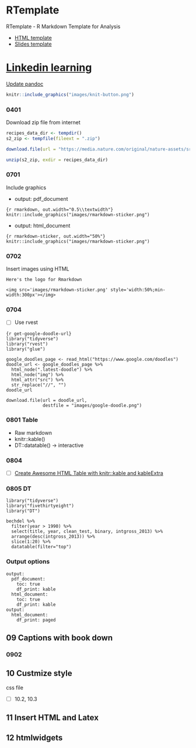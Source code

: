 # RTemplate
RTemplate - R Markdown Template for Analysis
* [HTML template](https://github.com/haoqiwang97/RTemplate/blob/main/HTML_template.Rmd)
* [Slides template](https://github.com/haoqiwang97/RTemplate/tree/main/05_04_slides_template)

# [Linkedin learning](https://www.linkedin.com/learning/creating-reports-and-presentations-with-r-markdown-and-rstudio?u=36306084)

[Update pandoc](https://pandoc.org/installing.html)

```r
knitr::include_graphics("images/knit-button.png")
```

### 0401
Download zip file from internet
```r
recipes_data_dir <- tempdir()
s2_zip <- tempfile(fileext = ".zip")

download.file(url = "https://media.nature.com/original/nature-assets/srep/2011/111215/srep00196/extref/srep00196-s2.zip", destfile = s2_zip)

unzip(s2_zip, exdir = recipes_data_dir)
```

### 0701
Include graphics
* output: pdf_document
```
{r rmarkdown, out.width="0.5\\textwidth"}
knitr::include_graphics("images/rmarkdown-sticker.png")
```

* output: html_document
```
{r rmarkdown-sticker, out.width="50%"}
knitr::include_graphics("images/rmarkdown-sticker.png")
```

### 0702 
Insert images using HTML
```
Here's the logo for Rmarkdown

<img src='images/rmarkdown-sticker.png' style='width:50%;min-width:300px'></img>
```

### 0704
- [ ] Use rvest
```
{r get-google-doodle-url}
library("tidyverse")
library("rvest")
library("glue")

google_doodles_page <- read_html("https://www.google.com/doodles")
doodle_url <- google_doodles_page %>%
  html_node(".latest-doodle") %>%
  html_node("img") %>%
  html_attr("src") %>%
  str_replace("//", "")
doodle_url

download.file(url = doodle_url,
              destfile = "images/google-doodle.png")
```
### 0801 Table
* Raw markdown
* knitr::kable()
* DT::datatable() -> interactive

### 0804
- [ ] [Create Awesome HTML Table with knitr::kable and kableExtra](https://cran.r-project.org/web/packages/kableExtra/vignettes/awesome_table_in_html.html#Overview)

### 0805 DT
```
library("tidyverse")
library("fivethirtyeight")
library("DT")

bechdel %>%
  filter(year > 1990) %>%
  select(title, year, clean_test, binary, intgross_2013) %>%
  arrange(desc(intgross_2013)) %>%
  slice(1:20) %>% 
  datatable(filter="top")
```

### Output options
```
output:
  pdf_document: 
    toc: true
    df_print: kable
  html_document: 
    toc: true
    df_print: kable
output: 
  html_document:
    df_print: paged
```

## 09 Captions with book down
### 0902

## 10 Custmize style
css file
- [ ] 10.2, 10.3

## 11 Insert HTML and Latex

## 12 htmlwidgets
